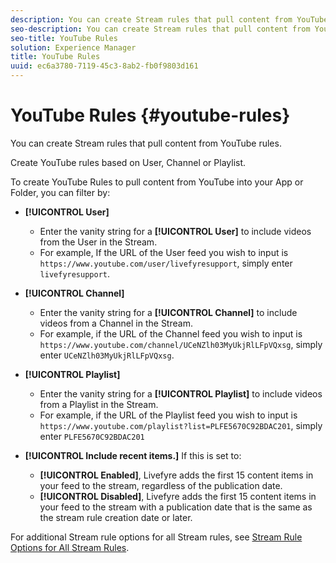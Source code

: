 ```yaml
---
description: You can create Stream rules that pull content from YouTube rules.
seo-description: You can create Stream rules that pull content from YouTube rules.
seo-title: YouTube Rules
solution: Experience Manager
title: YouTube Rules
uuid: ec6a3780-7119-45c3-8ab2-fb0f9803d161
---
```


# YouTube Rules {#youtube-rules}

You can create Stream rules that pull content from YouTube rules.

Create YouTube rules based on User, Channel or Playlist.

To create YouTube Rules to pull content from YouTube into your App or Folder, you can filter by:

* **[!UICONTROL User]**
  * Enter the vanity string for a **[!UICONTROL User]** to include videos from the User in the Stream.
  * For example, If the URL of the User feed you wish to input is `https://www.youtube.com/user/livefyresupport`, simply enter `livefyresupport`.

* **[!UICONTROL Channel]**
  * Enter the vanity string for a **[!UICONTROL Channel]** to include videos from a Channel in the Stream.
  * For example, if the URL of the Channel feed you wish to input is `https://www.youtube.com/channel/UCeNZlh03MyUkjRlLFpVQxsg`, simply enter `UCeNZlh03MyUkjRlLFpVQxsg`.

* **[!UICONTROL Playlist]**
  * Enter the vanity string for a **[!UICONTROL Playlist]** to include videos from a Playlist in the Stream.
  * For example, if the URL of the Playlist feed you wish to input is `https://www.youtube.com/playlist?list=PLFE5670C92BDAC201`, simply enter `PLFE5670C92BDAC201`

* **[!UICONTROL Include recent items.]** If this is set to:
  * **[!UICONTROL Enabled]**, Livefyre adds the first 15 content items in your feed to the stream, regardless of the publication date.
  * **[!UICONTROL Disabled]**, Livefyre adds the first 15 content items in your feed to the stream with a publication date that is the same as the stream rule creation date or later.

For additional Stream rule options for all Stream rules, see [Stream Rule Options for All Stream Rules](../../c-streams/c-stream-rule-options-for-all-stream-rules.md#c_stream_rule_options_for_all_stream_rules). 
